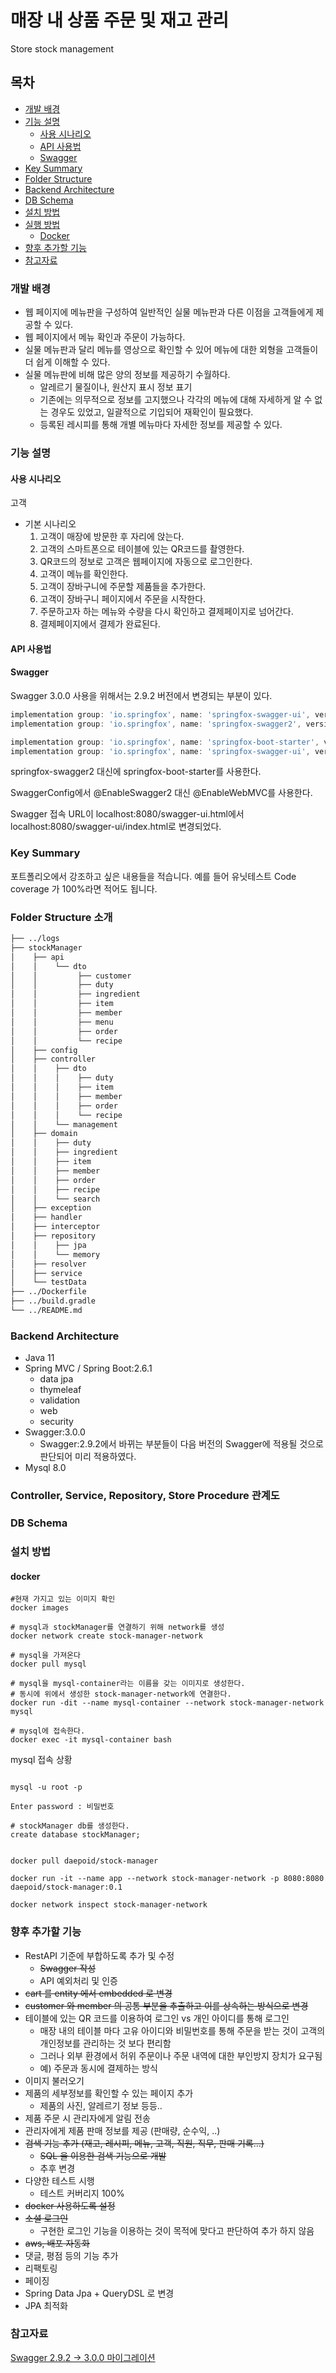 # 매장 내 상품 주문 및 재고 관리
Store stock management

## 목차
- [개발 배경](#개발-배경)
- [기능 설명](#기능-설명)
  - [사용 시나리오](#사용-시나리오)
  - [API 사용법](#api-사용법)
  - [Swagger](#swagger)
- [Key Summary](#key-summary)
- [Folder Structure](#folder-structure)
- [Backend Architecture](#backend-architecture)
- [DB Schema](#db-schema)
- [설치 방법](#설치-방법)
- [실행 방법](#실행-방법)
  - [Docker](#docker)
- [향후 추가할 기능](#향후-추가할-기능)
- [참고자료](#참고자료)


### 개발 배경
- 웹 페이지에 메뉴판을 구성하여 일반적인 실물 메뉴판과 다른 이점을 고객들에게 제공할 수 있다.
- 웹 페이지에서 메뉴 확인과 주문이 가능하다.
- 실물 메뉴판과 달리 메뉴를 영상으로 확인할 수 있어 메뉴에 대한 외형을 고객들이 더 쉽게 이해할 수 있다.
- 실물 메뉴판에 비해 많은 양의 정보를 제공하기 수월하다.
  - 알레르기 물질이나, 원산지 표시 정보 표기
  - 기존에는 의무적으로 정보를 고지했으나 각각의 메뉴에 대해 자세하게 알 수 없는 경우도 있었고, 일괄적으로 기입되어 재확인이 필요했다.
  - 등록된 레시피를 통해 개별 메뉴마다 자세한 정보를 제공할 수 있다.


### 기능 설명


#### 사용 시나리오

고객
- 기본 시나리오
  1. 고객이 매장에 방문한 후 자리에 앉는다.
  2. 고객의 스마트폰으로 테이블에 있는 QR코드를 촬영한다.
  3. QR코드의 정보로 고객은 웹페이지에 자동으로 로그인한다.
  4. 고객이 메뉴를 확인한다.
  5. 고객이 장바구니에 주문할 제품들을 추가한다.
  6. 고객이 장바구니 페이지에서 주문을 시작한다.
  7. 주문하고자 하는 메뉴와 수량을 다시 확인하고 결제페이지로 넘어간다.
  8. 결제페이지에서 결제가 완료된다.


#### API 사용법


#### Swagger

Swagger 3.0.0 사용을 위해서는 2.9.2 버전에서 변경되는 부분이 있다.

```gradle
implementation group: 'io.springfox', name: 'springfox-swagger-ui', version: '2.9.2'
implementation group: 'io.springfox', name: 'springfox-swagger2', version: '2.9.2'
```

```gradle
implementation group: 'io.springfox', name: 'springfox-boot-starter', version: '3.0.0'
implementation group: 'io.springfox', name: 'springfox-swagger-ui', version: '3.0.0'
```

springfox-swagger2 대신에 springfox-boot-starter를 사용한다.

SwaggerConfig에서 @EnableSwagger2 대신 @EnableWebMVC를 사용한다.

Swagger 접속 URL이 localhost:8080/swagger-ui.html에서 localhost:8080/swagger-ui/index.html로 변경되었다.


### Key Summary

포트폴리오에서 강조하고 싶은 내용들을 적습니다. 예를 들어 유닛테스트 Code coverage 가 100%라면 적어도 됩니다.


### Folder Structure 소개

```bash
├── ../logs
├── stockManager
│    ├── api
│    │    └── dto
│    │         ├── customer
│    │         ├── duty
│    │         ├── ingredient
│    │         ├── item
│    │         ├── member
│    │         ├── menu
│    │         ├── order
│    │         └── recipe
│    ├── config
│    ├── controller
│    │    ├── dto
│    │    │    ├── duty
│    │    │    ├── item
│    │    │    ├── member
│    │    │    ├── order
│    │    │    └── recipe
│    │    └── management
│    ├── domain
│    │    ├── duty
│    │    ├── ingredient
│    │    ├── item
│    │    ├── member
│    │    ├── order
│    │    ├── recipe
│    │    └── search
│    ├── exception
│    ├── handler
│    ├── interceptor
│    ├── repository
│    │    ├── jpa
│    │    └── memory
│    ├── resolver
│    ├── service
│    └── testData
├── ../Dockerfile
├── ../build.gradle
└── ../README.md
```

### Backend Architecture

- Java 11
- Spring MVC / Spring Boot:2.6.1
  - data jpa
  - thymeleaf
  - validation
  - web
  - security
- Swagger:3.0.0
  - Swagger:2.9.2에서 바뀌는 부분들이 다음 버전의 Swagger에 적용될 것으로 판단되어 미리 적용하였다.
- Mysql 8.0


### Controller, Service, Repository, Store Procedure 관계도


### DB Schema


### 설치 방법


#### docker


```docker
#현재 가지고 있는 이미지 확인
docker images

# mysql과 stockManager를 연결하기 위해 network를 생성 
docker network create stock-manager-network

```

```docker
# mysql을 가져온다
docker pull mysql

# mysql을 mysql-container라는 이름을 갖는 이미지로 생성한다.
# 동시에 위에서 생성한 stock-manager-network에 연결한다.
docker run -dit --name mysql-container --network stock-manager-network mysql

# mysql에 접속한다.
docker exec -it mysql-container bash

```

mysql 접속 상황
```mysql

mysql -u root -p

Enter password : 비밀번호 

# stockManager db를 생성한다.
create database stockManager;

```

```docker

docker pull daepoid/stock-manager

docker run -it --name app --network stock-manager-network -p 8080:8080 daepoid/stock-manager:0.1

docker network inspect stock-manager-network

```


### 향후 추가할 기능

- RestAPI 기준에 부합하도록 추가 및 수정
  - ~~Swagger 작성~~
  - API 예외처리 및 인증
- ~~cart 를 entity 에서 embedded 로 변경~~
- ~~customer 와 member 의 공통 부분을 추출하고 이를 상속하는 방식으로 변경~~
- 테이블에 있는 QR 코드를 이용하여 로그인 vs 개인 아이디를 통해 로그인
  - 매장 내의 테이블 마다 고유 아이디와 비밀번호를 통해 주문을 받는 것이 고객의 개인정보를 관리하는 것 보다 편리함
  - 그러나 외부 환경에서 허위 주문이나 주문 내역에 대한 부인방지 장치가 요구됨
  - 예) 주문과 동시에 결제하는 방식
- 이미지 불러오기
- 제품의 세부정보를 확인할 수 있는 페이지 추가
  - 제품의 사진, 알레르기 정보 등등..
- 제품 주문 시 관리자에게 알림 전송
- 관리자에게 제품 판매 정보를 제공 (판매량, 순수익, ..)
- ~~검색 기능 추가 (재고, 레시피, 메뉴, 고객, 직원, 직무, 판매 기록...)~~
  - ~~SQL 을 이용한 검색 기능으로 개발~~
  - 추후 변경
- 다양한 테스트 시행
  - 테스트 커버리지 100%
- ~~docker 사용하도록 설정~~
- ~~소셜 로그인~~
  - 구현한 로그인 기능을 이용하는 것이 목적에 맞다고 판단하여 추가 하지 않음
- ~~aws, 배포 자동화~~
- 댓글, 평점 등의 기능 추가
- 리팩토링
- 페이징
- Spring Data Jpa + QueryDSL 로 변경
- JPA 최적화


### 참고자료

[Swagger 2.9.2 -> 3.0.0 마이그레이션](https://nahwasa.com/entry/%EC%8A%A4%ED%94%84%EB%A7%81%EB%B6%80%ED%8A%B8-Swagger-UI-292-300-%EB%A7%88%EC%9D%B4%EA%B7%B8%EB%A0%88%EC%9D%B4%EC%85%98-%EB%B0%A9%EB%B2%95-Spring-Boot-Swagger-UI)